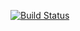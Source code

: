 
[![Build Status](https://travis-ci.org/DerekEdwards/adopt-a-block.svg?branch=master)](https://travis-ci.org/github/DerekEdwards/adopt-a-block?utm_medium=notification&utm_source=github_status)
